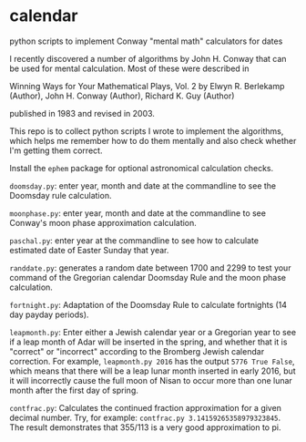 # calendar
python scripts to implement Conway "mental math" calculators for dates

I recently discovered a number of algorithms by John H. Conway that can be
used for mental calculation.  Most of these were described in

Winning Ways for Your Mathematical Plays, Vol. 2
by Elwyn R. Berlekamp (Author), John H. Conway (Author), Richard K. Guy (Author)

published in 1983 and revised in 2003.

This repo is to collect python scripts I wrote to implement the algorithms,
which helps me remember how to do them mentally and also check whether I'm
getting them correct.

Install the ```ephem``` package for optional astronomical calculation checks.

```doomsday.py```:  enter year, month and date at the commandline to see the
Doomsday rule calculation.

```moonphase.py```: enter year, month and date at the commandline to see
Conway's moon phase approximation calculation.

```paschal.py```: enter year at the commandline to see how to calculate
estimated date of Easter Sunday that year.

```randdate.py```: generates a random date between 1700 and 2299 to test your
command of the Gregorian calendar Doomsday Rule and the moon phase
calculation.

```fortnight.py```: Adaptation of the Doomsday Rule to calculate fortnights
(14 day payday periods).

```leapmonth.py```:  Enter either a Jewish calendar year or a Gregorian year
to see if a leap month of Adar will be inserted in the spring, and whether
that it is "correct" or "incorrect" according to the Bromberg Jewish calendar
correction.  For example, ```leapmonth.py 2016``` has the output ```5776 True
False```, which means that there will be a leap lunar month inserted in early
2016, but it will incorrectly cause the full moon of Nisan to occur more than
one lunar month after the first day of spring.

```contfrac.py```: Calculates the continued fraction approximation for a given
decimal number.  Try, for example:  ```contfrac.py 3.14159265358979323845```.
The result demonstrates that 355/113 is a very good approximation to pi.
